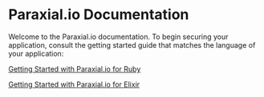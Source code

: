 # Paraxial.io Documentation

Welcome to the Paraxial.io documentation. To begin securing your application, consult the getting started guide that matches the language of your application:

[Getting Started with Paraxial.io for Ruby](./ruby/start.md)

[Getting Started with Paraxial.io for Elixir](./elixir/start.md)

